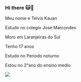 ### Hi there 🐱🐴

Meu nome e Telvis Kauan 

Estudo no colegio Jose Marcondes 

Moro em Laranjeiras do Sul 

Tenho 17 anos

Estudo no Periodo noturno

Estou no 2°ano do ensino medio 

![](https://media.tenor.com/oxNNSbyH0aQAAAAC/surprise-shock.gif)

